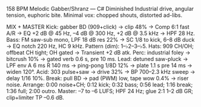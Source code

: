 158 BPM Melodic Gabber/Shranz — C# Diminished
Industrial drive, angular tension, euphoric bite. Minimal vox: chopped shouts, distorted ad-libs.

MIX + MASTER
Kick: gabber BD (909+click) → clip 48% → Comp 6:1 fast A/R → EQ +2 dB @ 45 Hz, –4 dB @ 300 Hz, +2 dB @ 3.5 kHz → HPF 28 Hz.
Bass: FM saw-sub mono, LPF 18 dB res 22% → SC 1/8 to kick, 6–8 dB duck → EQ notch 220 Hz, HC 9 kHz. Pattern (dim): 1–♭2–3–♭5.
Hats: 909 CH/OH; offbeat CH tight; OH gated → Transient +2 dB atk.
Perc: industrial foley → bitcrush 10% → gated verb 0.6 s, pre 10 ms.
Lead: detuned saw-pluck → LPF env A 6 ms R 140 ms → ping-pong 1/8D 12% → plate 1.1 s pre 14 ms → widen 120°.
Acid: 303 pulse+saw → drive 32% → BP 700–2.3 kHz sweep → delay 1/16 10%.
Break: pull BD → pad (PWM) low, tape wow 0.4% → riser noise.
Arrange: 0:00 noise+CH; 0:12 kick; 0:32 bass; 0:56 lead; 1:16 break; 1:36 full; 2:00 outro.
Master: –7 to –6 LUFS; HPF 24 Hz; glue 2:1 1–2 dB GR; clip+limiter TP –0.6 dB.
